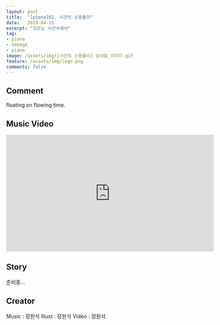 ```yaml
---
layout: post
title:  "[piona]02. 시간의 소용돌이"
date:   2019-04-15
excerpt: "흐르는 시간속에서"
tag:
- piona
- newage
- piano
image: /assets/img/[시간의 소용돌이] 섬네일_이미지.gif
feature: /assets/img/logo.png
comments: false
---
```


## Comment

floating on flowing time.

## Music Video

<iframe width="560" height="315" src="https://www.youtube.com/embed/9zGpV6NjMp0" frameborder="0"> </iframe>

## Story

준비중...

## Creator

Music     :  장원석
Illust    :  장원석
Video     :  장원석